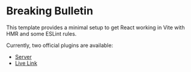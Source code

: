 # Breaking Bulletin

This template provides a minimal setup to get React working in Vite with HMR and some ESLint rules.

Currently, two official plugins are available:

- [Server](https://breaking-bulletin-server.vercel.app/)
- [Live Link](https://github.com/vitejs/vite-plugin-react-swc) 
